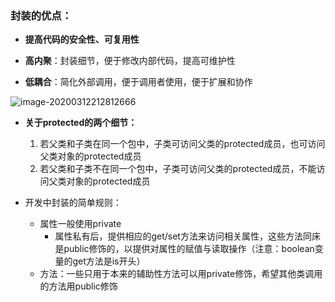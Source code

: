 ###    封装的优点：

* **提高代码的安全性、可复用性**
* **高内聚**：封装细节，便于修改内部代码，提高可维护性

* **低耦合**：简化外部调用，便于调用者使用，便于扩展和协作

![image-20200312212812666](C:\Users\86159\AppData\Roaming\Typora\typora-user-images\image-20200312212812666.png)

* **关于protected的两个细节：**
  1. 若父类和子类在同一个包中，子类可访问父类的protected成员，也可访问父类对象的protected成员
  2. 若父类和子类不在同一个包中，子类可访问父类的protected成员，不能访问父类对象的protected成员



* 开发中封装的简单规则：
  * 属性一般使用private
    * 属性私有后，提供相应的get/set方法来访问相关属性，这些方法同床是public修饰的，以提供对属性的赋值与读取操作（注意：boolean变量的get方法是is开头）
  * 方法：一些只用于本来的辅助性方法可以用private修饰，希望其他类调用的方法用public修饰

